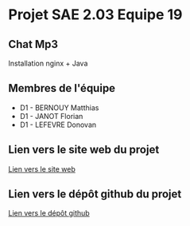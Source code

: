 # Projet SAE 2.03 Equipe 19

## Chat Mp3 

Installation nginx + Java

## Membres de l'équipe 

* D1 - BERNOUY Matthias
* D1 - JANOT Florian
* D1 - LEFEVRE Donovan

## Lien vers le site web du projet 

<a href="https://donovanlef.github.io/docker-sae203/">Lien vers le site web </a>


## Lien vers le dépôt github du projet 

<a href="https://github.com/DonovanLef/docker-sae203/">Lien vers le dépôt github </a>
